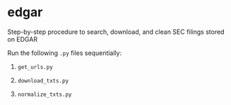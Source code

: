 # edgar
Step-by-step procedure to search, download, and clean SEC filings stored on EDGAR

Run the following ``.py`` files sequentially:

1. ``get_urls.py``

2.  ``download_txts.py``

3.  ``normalize_txts.py``


